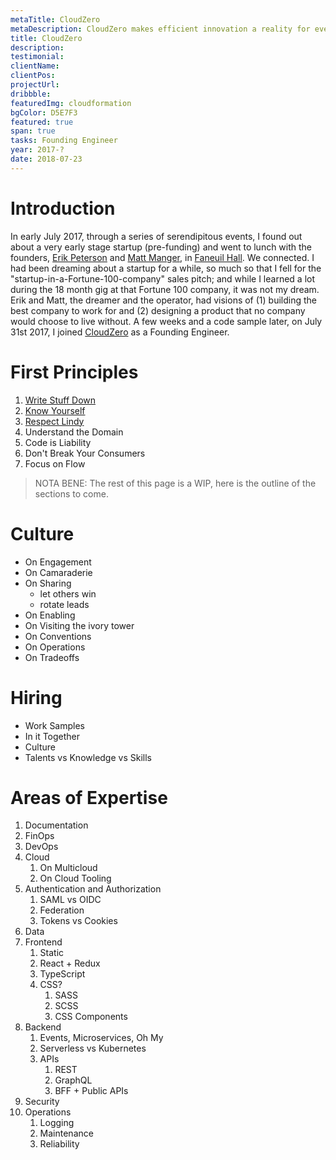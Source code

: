 ```yaml
---
metaTitle: CloudZero
metaDescription: CloudZero makes efficient innovation a reality for every cloud-driven organization.
title: CloudZero
description:
testimonial:
clientName:
clientPos:
projectUrl:
dribbble:
featuredImg: cloudformation
bgColor: D5E7F3
featured: true
span: true
tasks: Founding Engineer
year: 2017-?
date: 2018-07-23
---
```


<div class="col-start-3 col-end-9">

# Introduction

In early July 2017, through a series of serendipitous events, I found out about a very early stage startup (pre-funding) and went to lunch with the founders, [Erik Peterson](https://www.linkedin.com/in/erikpeterson/) and [Matt Manger](https://www.linkedin.com/in/mattmanger/), in [Faneuil Hall](https://goo.gl/maps/qzVsDSLqpfp97o3r8). We connected. I had been dreaming about a startup for a while, so much so that I fell for the "startup-in-a-Fortune-100-company" sales pitch; and while I learned a lot during the 18 month gig at that Fortune 100 company, it was not my dream. Erik and Matt, the dreamer and the operator, had visions of (1) building the best company to work for and (2) designing a product that no company would choose to live without. A few weeks and a code sample later, on July 31st 2017, I joined [CloudZero](cloudzero.com) as a Founding Engineer.

# First Principles

1. [Write Stuff Down](../../posts/2023/07/first-principles-1-write-stuff-down/)
2. [Know Yourself](../../posts/2023/07/first-principles-2-know-your-strengths/)
3. [Respect Lindy](../../posts/2023/08/first-principles-3-lindy/)
4. Understand the Domain
5. Code is Liability
6. Don't Break Your Consumers
7. Focus on Flow

> NOTA BENE: The rest of this page is a WIP, here is the outline of the sections to come.

# Culture
- On Engagement
- On Camaraderie
- On Sharing
	- let others win
	- rotate leads
- On Enabling
- On Visiting the ivory tower
- On Conventions
- On Operations
- On Tradeoffs

# Hiring
- Work Samples
- In it Together
- Culture
- Talents vs Knowledge vs Skills

# Areas of Expertise
1. Documentation
2. FinOps
3. DevOps
4. Cloud
	1. On Multicloud
	2. On Cloud Tooling
5. Authentication and Authorization
	1. SAML vs OIDC
	2. Federation
	3. Tokens vs Cookies
6. Data
7. Frontend
	1. Static
	2. React + Redux
	3. TypeScript
	4. CSS?
		1. SASS
		2. SCSS
		3. CSS Components
8. Backend
	1. Events, Microservices, Oh My
	2. Serverless vs Kubernetes
	3. APIs
		1. REST
		2. GraphQL
		3. BFF + Public APIs
9. Security
10. Operations
	1. Logging
	2. Maintenance
	3. Reliability